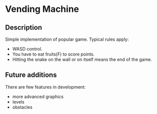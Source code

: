 # Vending Machine

## Description

Simple implementation of popular game.
Typical rules apply:
- WASD control.
- You have to eat fruits(F) to score points. 
- Hitting the snake on the wall or on itself means the end of the game.

## Future additions
There are few features in development:
- more advanced graphics
- levels
- obstacles